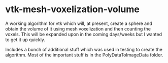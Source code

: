# vtk-mesh-voxelization-volume

A working algorithm for vtk which will, at present, create a sphere and obtain the volume of it using mesh voxelization and then counting the voxels. This will be expanded upon in the coming days/weeks but I wanted to get it up quickly.

Includes a bunch of additional stuff which was used in testing to create the algorithm. Most of the important stuff is in the PolyDataToImageData folder.
